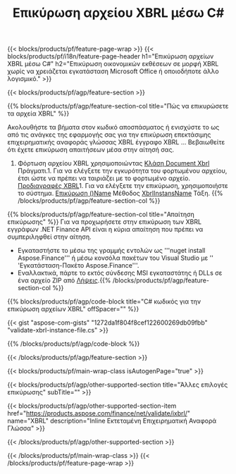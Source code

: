 ﻿---
title: Επικύρωση αρχείου XBRL μέσω C#
description: Κωδικός δείγματος για την επικύρωση αρχείου XBRL. Χρησιμοποιήστε τον κωδικό API για να επικυρώσετε τα αρχεία παρτίδας XBRL μέσα στις εφαρμογές που βασίζονται σε .NET. 
url: /el/net/validate/xbrl/
family: finance
platformtag: net
feature: validate
informat: XBRL
outformat: 
otherformats: 
---
{{< blocks/products/pf/feature-page-wrap >}}
{{< blocks/products/pf/i18n/feature-page-header h1="Επικύρωση αρχείων XBRL μέσω C#" h2="Επικύρωση οικονομικών εκθέσεων σε μορφή XBRL χωρίς να χρειάζεται εγκατάσταση Microsoft Office ή οποιοδήποτε άλλο λογισμικό." >}}

{{< blocks/products/pf/agp/feature-section >}}

{{% blocks/products/pf/agp/feature-section-col title="Πώς να επικυρώσετε τα αρχεία XBRL" %}}

Ακολουθήστε τα βήματα στον κωδικό αποσπάσματος ή ενισχύστε το ως από τις ανάγκες της εφαρμογής σας για την επικύρωση επεκτάσιμης επιχειρηματικής αναφοράς γλώσσας XBRL έγγραφο XBRL ... Βεβαιωθείτε ότι έχετε επικύρωση απαιτήσεων μέσα στην αίτησή σας.

1. Φόρτωση αρχείου XBRL χρησιμοποιώντας [Κλάση Document Xbrl](https://apireference.aspose.com/finance/net/aspose.finance.xbrl/xbrldocument) Πράγματι.1. Για να ελέγξετε την εγκυρότητα του φορτωμένου αρχείου, έτσι ώστε να πρέπει να ταιριάζει με το φορτωμένο αρχείο. [Προδιαγραφές XBRL](http://www.xbrl.org/specification/inlinexbrl-part1/rec-2013-11-18/inlinexbrl-part1-rec-2013-11-18.html)1. Για να ελέγξετε την επικύρωση, χρησιμοποιήστε το σύστημα. [Επικύρωση ()Name](https://apireference.aspose.com/finance/net/aspose.finance.xbrl/xbrlinstance/methods/validate) Μέθοδος [XbrlInstansName](https://apireference.aspose.com/finance/net/aspose.finance.xbrl/xbrlinstance) Τάξη.
{{% /blocks/products/pf/agp/feature-section-col %}}

{{% blocks/products/pf/agp/feature-section-col title="Απαίτηση επικύρωσης" %}}
Για να προχωρήσετε στην επικύρωση των XBRL εγγράφων .NET Finance API είναι η κύρια απαίτηση που πρέπει να συμπεριληφθεί στην αίτηση. 
- Εγκαταστήστε το μέσω της γραμμής εντολών ως '''nuget install Aspose.Finance''' ή μέσω κονσόλα πακέτων του Visual Studio με '' 'Εγκατάσταση-Πακέτο Aspose.Finance'''.
- Εναλλακτικά, πάρτε το εκτός σύνδεσης MSI εγκαταστάτης ή DLLs σε ένα αρχείο ZIP από [Λήψεις](https://downloads.aspose.com/finance/net).{{% /blocks/products/pf/agp/feature-section-col %}}

{{% blocks/products/pf/agp/code-block title="C# κωδικός για την επικύρωση αρχείων XBRL" offSpacer="" %}}

{{< gist "aspose-com-gists" "1272da1f804f8cef122600269db09fbb" "validate-xbrl-instance-file.cs" >}}

{{% /blocks/products/pf/agp/code-block %}}

{{< /blocks/products/pf/agp/feature-section >}}

{{< blocks/products/pf/main-wrap-class isAutogenPage="true" >}}

{{< blocks/products/pf/agp/other-supported-section title="Άλλες επιλογές επικύρωσης" subTitle="" >}}

{{< blocks/products/pf/agp/other-supported-section-item href="https://products.aspose.com/finance/net/validate/ixbrl/" name="XBRL" description="Inline Εκτεταμένη Επιχειρηματική Αναφορά Γλώσσα" >}}

{{< /blocks/products/pf/agp/other-supported-section >}}

{{< /blocks/products/pf/main-wrap-class >}}
{{< /blocks/products/pf/feature-page-wrap >}}